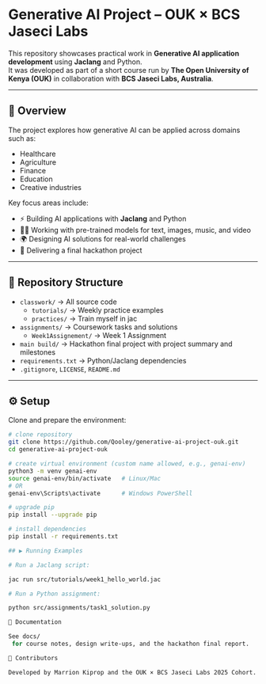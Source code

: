 # Generative AI Project – OUK × BCS Jaseci Labs  

This repository showcases practical work in **Generative AI application development** using **Jaclang** and Python.  
It was developed as part of a short course run by **The Open University of Kenya (OUK)** in collaboration with **BCS Jaseci Labs, Australia**.  

---

## 🎯 Overview  
The project explores how generative AI can be applied across domains such as:  
- Healthcare  
- Agriculture  
- Finance  
- Education  
- Creative industries  

Key focus areas include:  
- ⚡ Building AI applications with **Jaclang** and Python  
- 🧑‍💻 Working with pre-trained models for text, images, music, and video  
- 🌍 Designing AI solutions for real-world challenges  
- 🚀 Delivering a final hackathon project  

---

## 📂 Repository Structure  
- `classwork/` → All source code  
  - `tutorials/` → Weekly practice examples  
  - `practices/` → Train myself in jac
- `assignments/` → Coursework tasks and solutions  
    - `Week1Assignement/`  →  Week 1 Assignment
- `main build/` → Hackathon final project with project summary and milestones    
- `requirements.txt` → Python/Jaclang dependencies  
- `.gitignore`, `LICENSE`, `README.md`  
---

## ⚙️ Setup  

Clone and prepare the environment:  
```bash
# clone repository
git clone https://github.com/Qooley/generative-ai-project-ouk.git
cd generative-ai-project-ouk

# create virtual environment (custom name allowed, e.g., genai-env)
python3 -m venv genai-env
source genai-env/bin/activate   # Linux/Mac
# OR
genai-env\Scripts\activate      # Windows PowerShell

# upgrade pip
pip install --upgrade pip

# install dependencies
pip install -r requirements.txt

## ▶️ Running Examples

# Run a Jaclang script:

jac run src/tutorials/week1_hello_world.jac

# Run a Python assignment:

python src/assignments/task1_solution.py

📑 Documentation

See docs/
 for course notes, design write-ups, and the hackathon final report.

👥 Contributors

Developed by Marrion Kiprop and the OUK × BCS Jaseci Labs 2025 Cohort.



